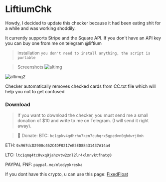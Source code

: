 # LiftiumChk 
Howdy, I decided to update this checker because it had been eating shit for a while and was working shoddily.

It currently supports Stripe and the Square API. If you don't have an API key you can buy one from me on telegram @liftium


> installation
`you don't need to install anything, the script is portable`


> Screenshots
![altimg](https://cdn.discordapp.com/attachments/1100745735500206090/1100793024386191391/image.png)

![altimg2](https://cdn.discordapp.com/attachments/1100745735500206090/1100793586557136896/image.png)




Checker automatically removes checked cards from CC.txt file which will help you not to get confused


### Download
> If you want to download the checker, you must send me a small donation of $10 and write to me on Telegram. (I will send it right away). 



> 👑 Donate:
BTC: `bc1qpkv4qdhrhu7ken7cuhqrx5gpedvn0qhdwrj0mh`

ETH: `0x967dcD2900c462C4DF0217eE5ED88431437A14a4`

LTC: `ltc1qmq4tc0vxq9jahzvtw2znl2lr4xlmnvktfhatq0`

PAYPAL FNF: `paypal.me/mlodyykreska`

If you dont have this crypto, u can use this page: [FixedFloat](https://fixedfloat.com)







